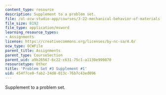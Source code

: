 ```yaml
---
content_type: resource
description: Supplement to a problem set.
file: /ol-ocw-studio-app/courses/3-22-mechanical-behavior-of-materials-spring-2008/454f7ce0fab224d8013c76b7c43ed096_3_1.xls
file_size: 8192
file_type: application/msword
learning_resource_types:
- Assignments
license: https://creativecommons.org/licenses/by-nc-sa/4.0/
ocw_type: OCWFile
parent_title: Assignments
parent_type: CourseSection
parent_uid: a9b26567-6c22-c631-75c1-a1130e999870
resourcetype: Other
title: 'Problem Set #3 Supplement #1'
uid: 454f7ce0-fab2-24d8-013c-76b7c43ed096
---
```

Supplement to a problem set.
